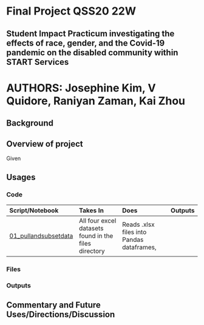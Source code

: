# Final Project QSS20 22W
## Student Impact Practicum investigating the effects of race, gender, and the Covid-19 pandemic on the disabled community within START Services

# AUTHORS: Josephine Kim, V Quidore, Raniyan Zaman, Kai Zhou

## Background

## Overview of project

Given 

## Usages

### Code 

|**Script/Notebook**|**Takes In**|**Does**|**Outputs**|
|:------------------|:-----------|:-------|:----------|
|[01_pullandsubsetdata](https://github.com/vquidore/final-project-qss20/blob/main/code/01_pullandsubsetdata.ipynb)|All four excel datasets found in the files directory|Reads .xlsx files into Pandas dataframes, ||
### Files

### Outputs

## Commentary and Future Uses/Directions/Discussion
